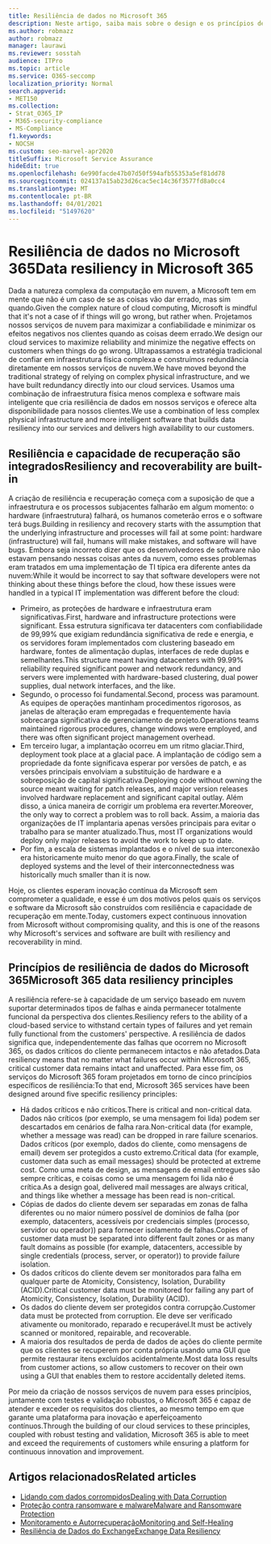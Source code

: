 ```yaml
---
title: Resiliência de dados no Microsoft 365
description: Neste artigo, saiba mais sobre o design e os princípios de resiliência e recuperação de dados no Microsoft 365.
ms.author: robmazz
author: robmazz
manager: laurawi
ms.reviewer: sosstah
audience: ITPro
ms.topic: article
ms.service: O365-seccomp
localization_priority: Normal
search.appverid:
- MET150
ms.collection:
- Strat_O365_IP
- M365-security-compliance
- MS-Compliance
f1.keywords:
- NOCSH
ms.custom: seo-marvel-apr2020
titleSuffix: Microsoft Service Assurance
hideEdit: true
ms.openlocfilehash: 6e990facde47b07d50f594afb55353a5ef81dd78
ms.sourcegitcommit: 024137a15ab23d26cac5ec14c36f3577fd8a0cc4
ms.translationtype: MT
ms.contentlocale: pt-BR
ms.lasthandoff: 04/01/2021
ms.locfileid: "51497620"
---
```

# <a name="data-resiliency-in-microsoft-365"></a><span data-ttu-id="853c0-103">Resiliência de dados no Microsoft 365</span><span class="sxs-lookup"><span data-stu-id="853c0-103">Data resiliency in Microsoft 365</span></span>

<span data-ttu-id="853c0-104">Dada a natureza complexa da computação em nuvem, a Microsoft tem em mente que não é um caso de se as coisas vão dar errado, mas sim quando.</span><span class="sxs-lookup"><span data-stu-id="853c0-104">Given the complex nature of cloud computing, Microsoft is mindful that it's not a case of if things will go wrong, but rather when.</span></span> <span data-ttu-id="853c0-105">Projetamos nossos serviços de nuvem para maximizar a confiabilidade e minimizar os efeitos negativos nos clientes quando as coisas deem errado.</span><span class="sxs-lookup"><span data-stu-id="853c0-105">We design our cloud services to maximize reliability and minimize the negative effects on customers when things do go wrong.</span></span> <span data-ttu-id="853c0-106">Ultrapassamos a estratégia tradicional de confiar em infraestrutura física complexa e construímos redundância diretamente em nossos serviços de nuvem.</span><span class="sxs-lookup"><span data-stu-id="853c0-106">We have moved beyond the traditional strategy of relying on complex physical infrastructure, and we have built redundancy directly into our cloud services.</span></span> <span data-ttu-id="853c0-107">Usamos uma combinação de infraestrutura física menos complexa e software mais inteligente que cria resiliência de dados em nossos serviços e oferece alta disponibilidade para nossos clientes.</span><span class="sxs-lookup"><span data-stu-id="853c0-107">We use a combination of less complex physical infrastructure and more intelligent software that builds data resiliency into our services and delivers high availability to our customers.</span></span>

## <a name="resiliency-and-recoverability-are-built-in"></a><span data-ttu-id="853c0-108">Resiliência e capacidade de recuperação são integrados</span><span class="sxs-lookup"><span data-stu-id="853c0-108">Resiliency and recoverability are built-in</span></span>

<span data-ttu-id="853c0-109">A criação de resiliência e recuperação começa com a suposição de que a infraestrutura e os processos subjacentes falharão em algum momento: o hardware (infraestrutura) falhará, os humanos cometerão erros e o software terá bugs.</span><span class="sxs-lookup"><span data-stu-id="853c0-109">Building in resiliency and recovery starts with the assumption that the underlying infrastructure and processes will fail at some point: hardware (infrastructure) will fail, humans will make mistakes, and software will have bugs.</span></span> <span data-ttu-id="853c0-110">Embora seja incorreto dizer que os desenvolvedores de software não estavam pensando nessas coisas antes da nuvem, como esses problemas eram tratados em uma implementação de TI típica era diferente antes da nuvem:</span><span class="sxs-lookup"><span data-stu-id="853c0-110">While it would be incorrect to say that software developers were not thinking about these things before the cloud, how these issues were handled in a typical IT implementation was different before the cloud:</span></span>

- <span data-ttu-id="853c0-111">Primeiro, as proteções de hardware e infraestrutura eram significativas.</span><span class="sxs-lookup"><span data-stu-id="853c0-111">First, hardware and infrastructure protections were significant.</span></span> <span data-ttu-id="853c0-112">Essa estrutura significava ter datacenters com confiabilidade de 99,99% que exigiam redundância significativa de rede e energia, e os servidores foram implementados com clustering baseado em hardware, fontes de alimentação duplas, interfaces de rede duplas e semelhantes.</span><span class="sxs-lookup"><span data-stu-id="853c0-112">This structure meant having datacenters with 99.99% reliability required significant power and network redundancy, and servers were implemented with hardware-based clustering, dual power supplies, dual network interfaces, and the like.</span></span>
- <span data-ttu-id="853c0-113">Segundo, o processo foi fundamental.</span><span class="sxs-lookup"><span data-stu-id="853c0-113">Second, process was paramount.</span></span> <span data-ttu-id="853c0-114">As equipes de operações mantinham procedimentos rigorosos, as janelas de alteração eram empregadas e frequentemente havia sobrecarga significativa de gerenciamento de projeto.</span><span class="sxs-lookup"><span data-stu-id="853c0-114">Operations teams maintained rigorous procedures, change windows were employed, and there was often significant project management overhead.</span></span>
- <span data-ttu-id="853c0-115">Em terceiro lugar, a implantação ocorreu em um ritmo glaciar.</span><span class="sxs-lookup"><span data-stu-id="853c0-115">Third, deployment took place at a glacial pace.</span></span> <span data-ttu-id="853c0-116">A implantação de código sem a propriedade da fonte significava esperar por versões de patch, e as versões principais envolviam a substituição de hardware e a sobreposição de capital significativa.</span><span class="sxs-lookup"><span data-stu-id="853c0-116">Deploying code without owning the source meant waiting for patch releases, and major version releases involved hardware replacement and significant capital outlay.</span></span> <span data-ttu-id="853c0-117">Além disso, a única maneira de corrigir um problema era reverter.</span><span class="sxs-lookup"><span data-stu-id="853c0-117">Moreover, the only way to correct a problem was to roll back.</span></span> <span data-ttu-id="853c0-118">Assim, a maioria das organizações de IT implantaria apenas versões principais para evitar o trabalho para se manter atualizado.</span><span class="sxs-lookup"><span data-stu-id="853c0-118">Thus, most IT organizations would deploy only major releases to avoid the work to keep up to date.</span></span>
- <span data-ttu-id="853c0-119">Por fim, a escala de sistemas implantados e o nível de sua interconexão era historicamente muito menor do que agora.</span><span class="sxs-lookup"><span data-stu-id="853c0-119">Finally, the scale of deployed systems and the level of their interconnectedness was historically much smaller than it is now.</span></span>

<span data-ttu-id="853c0-120">Hoje, os clientes esperam inovação contínua da Microsoft sem comprometer a qualidade, e esse é um dos motivos pelos quais os serviços e software da Microsoft são construídos com resiliência e capacidade de recuperação em mente.</span><span class="sxs-lookup"><span data-stu-id="853c0-120">Today, customers expect continuous innovation from Microsoft without compromising quality, and this is one of the reasons why Microsoft's services and software are built with resiliency and recoverability in mind.</span></span>

## <a name="microsoft-365-data-resiliency-principles"></a><span data-ttu-id="853c0-121">Princípios de resiliência de dados do Microsoft 365</span><span class="sxs-lookup"><span data-stu-id="853c0-121">Microsoft 365 data resiliency principles</span></span>

<span data-ttu-id="853c0-122">A resiliência refere-se à capacidade de um serviço baseado em nuvem suportar determinados tipos de falhas e ainda permanecer totalmente funcional da perspectiva dos clientes.</span><span class="sxs-lookup"><span data-stu-id="853c0-122">Resiliency refers to the ability of a cloud-based service to withstand certain types of failures and yet remain fully functional from the customers' perspective.</span></span> <span data-ttu-id="853c0-123">A resiliência de dados significa que, independentemente das falhas que ocorrem no Microsoft 365, os dados críticos do cliente permanecem intactos e não afetados.</span><span class="sxs-lookup"><span data-stu-id="853c0-123">Data resiliency means that no matter what failures occur within Microsoft 365, critical customer data remains intact and unaffected.</span></span> <span data-ttu-id="853c0-124">Para esse fim, os serviços do Microsoft 365 foram projetados em torno de cinco princípios específicos de resiliência:</span><span class="sxs-lookup"><span data-stu-id="853c0-124">To that end, Microsoft 365 services have been designed around five specific resiliency principles:</span></span>

- <span data-ttu-id="853c0-125">Há dados críticos e não críticos.</span><span class="sxs-lookup"><span data-stu-id="853c0-125">There is critical and non-critical data.</span></span> <span data-ttu-id="853c0-126">Dados não críticos (por exemplo, se uma mensagem foi lida) podem ser descartados em cenários de falha rara.</span><span class="sxs-lookup"><span data-stu-id="853c0-126">Non-critical data (for example, whether a message was read) can be dropped in rare failure scenarios.</span></span> <span data-ttu-id="853c0-127">Dados críticos (por exemplo, dados do cliente, como mensagens de email) devem ser protegidos a custo extremo.</span><span class="sxs-lookup"><span data-stu-id="853c0-127">Critical data (for example, customer data such as email messages) should be protected at extreme cost.</span></span> <span data-ttu-id="853c0-128">Como uma meta de design, as mensagens de email entregues são sempre críticas, e coisas como se uma mensagem foi lida não é crítica.</span><span class="sxs-lookup"><span data-stu-id="853c0-128">As a design goal, delivered mail messages are always critical, and things like whether a message has been read is non-critical.</span></span>
- <span data-ttu-id="853c0-129">Cópias de dados do cliente devem ser separadas em zonas de falha diferentes ou no maior número possível de domínios de falha (por exemplo, datacenters, acessíveis por credenciais simples (processo, servidor ou operador)) para fornecer isolamento de falhas.</span><span class="sxs-lookup"><span data-stu-id="853c0-129">Copies of customer data must be separated into different fault zones or as many fault domains as possible (for example, datacenters, accessible by single credentials (process, server, or operator)) to provide failure isolation.</span></span> 
- <span data-ttu-id="853c0-130">Os dados críticos do cliente devem ser monitorados para falha em qualquer parte de Atomicity, Consistency, Isolation, Durability (ACID).</span><span class="sxs-lookup"><span data-stu-id="853c0-130">Critical customer data must be monitored for failing any part of Atomicity, Consistency, Isolation, Durability (ACID).</span></span>
- <span data-ttu-id="853c0-131">Os dados do cliente devem ser protegidos contra corrupção.</span><span class="sxs-lookup"><span data-stu-id="853c0-131">Customer data must be protected from corruption.</span></span> <span data-ttu-id="853c0-132">Ele deve ser verificado ativamente ou monitorado, reparado e recuperável.</span><span class="sxs-lookup"><span data-stu-id="853c0-132">It must be actively scanned or monitored, repairable, and recoverable.</span></span>
- <span data-ttu-id="853c0-133">A maioria dos resultados de perda de dados de ações do cliente permite que os clientes se recuperem por conta própria usando uma GUI que permite restaurar itens excluídos acidentalmente.</span><span class="sxs-lookup"><span data-stu-id="853c0-133">Most data loss results from customer actions, so allow customers to recover on their own using a GUI that enables them to restore accidentally deleted items.</span></span>

<span data-ttu-id="853c0-134">Por meio da criação de nossos serviços de nuvem para esses princípios, juntamente com testes e validação robustos, o Microsoft 365 é capaz de atender e exceder os requisitos dos clientes, ao mesmo tempo em que garante uma plataforma para inovação e aperfeiçoamento contínuos.</span><span class="sxs-lookup"><span data-stu-id="853c0-134">Through the building of our cloud services to these principles, coupled with robust testing and validation, Microsoft 365 is able to meet and exceed the requirements of customers while ensuring a platform for continuous innovation and improvement.</span></span>

## <a name="related-articles"></a><span data-ttu-id="853c0-135">Artigos relacionados</span><span class="sxs-lookup"><span data-stu-id="853c0-135">Related articles</span></span>

- [<span data-ttu-id="853c0-136">Lidando com dados corrompidos</span><span class="sxs-lookup"><span data-stu-id="853c0-136">Dealing with Data Corruption</span></span>](assurance-dealing-with-data-corruption.md)
- [<span data-ttu-id="853c0-137">Proteção contra ransomware e malware</span><span class="sxs-lookup"><span data-stu-id="853c0-137">Malware and Ransomware Protection</span></span>](assurance-malware-and-ransomware-protection.md)
- [<span data-ttu-id="853c0-138">Monitoramento e Autorrecuperação</span><span class="sxs-lookup"><span data-stu-id="853c0-138">Monitoring and Self-Healing</span></span>](assurance-monitoring-and-self-healing.md)
- [<span data-ttu-id="853c0-139">Resiliência de Dados do Exchange</span><span class="sxs-lookup"><span data-stu-id="853c0-139">Exchange Data Resiliency</span></span>](assurance-exchange-data-resiliency.md)
